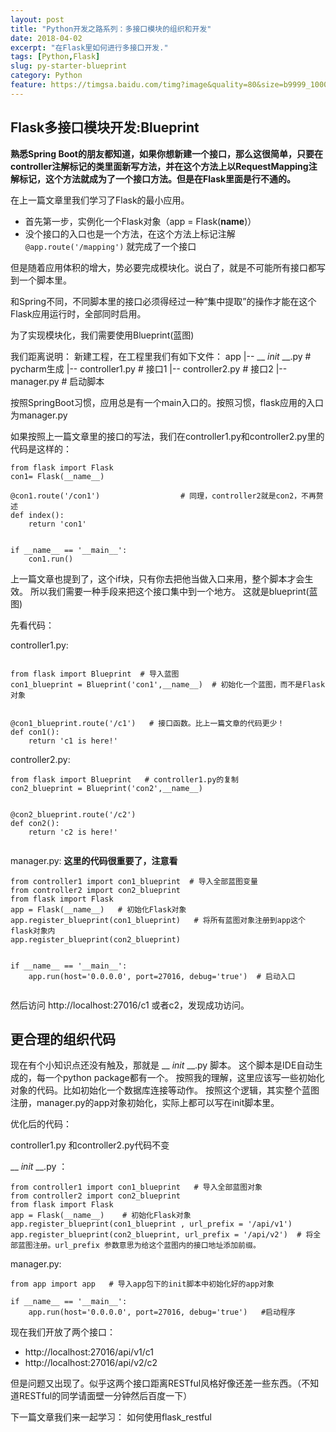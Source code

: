 ```yaml
---
layout: post
title: "Python开发之路系列：多接口模块的组织和开发"
date: 2018-04-02
excerpt: "在Flask里如何进行多接口开发."
tags: [Python,Flask]
slug: py-starter-blueprint
category: Python
feature: https://timgsa.baidu.com/timg?image&quality=80&size=b9999_10000&sec=1522669019177&di=a1c0f14c7af53d74e76ac28f69ec0f97&imgtype=jpg&src=http%3A%2F%2Fimg2.imgtn.bdimg.com%2Fit%2Fu%3D3615493377%2C2733693374%26fm%3D214%26gp%3D0.jpg
---
```

## Flask多接口模块开发:Blueprint

**熟悉Spring Boot的朋友都知道，如果你想新建一个接口，那么这很简单，只要在controller注解标记的类里面新写方法，并在这个方法上以RequestMapping注解标记，这个方法就成为了一个接口方法。但是在Flask里面是行不通的。**

在上一篇文章里我们学习了Flask的最小应用。
* 首先第一步，实例化一个Flask对象（app = Flask(__name__)）
* 没个接口的入口也是一个方法，在这个方法上标记注解 ``` @app.route('/mapping') ``` 就完成了一个接口

但是随着应用体积的增大，势必要完成模块化。说白了，就是不可能所有接口都写到一个脚本里。

和Spring不同，不同脚本里的接口必须得经过一种“集中提取”的操作才能在这个Flask应用运行时，全部同时启用。

为了实现模块化，我们需要使用Blueprint(蓝图)

我们距离说明：
新建工程，在工程里我们有如下文件：
app
|-- __ _init_ __.py    # pycharm生成
|-- controller1.py     # 接口1
|-- controller2.py     # 接口2
|-- manager.py       # 启动脚本

按照SpringBoot习惯，应用总是有一个main入口的。按照习惯，flask应用的入口为manager.py

如果按照上一篇文章里的接口的写法，我们在controller1.py和controller2.py里的代码是这样的：
```
from flask import Flask
con1= Flask(__name__)

@con1.route('/con1')                  # 同理，controller2就是con2，不再赘述
def index():
    return 'con1'


if __name__ == '__main__':
    con1.run()
```

上一篇文章也提到了，这个if块，只有你去把他当做入口来用，整个脚本才会生效。
所以我们需要一种手段来把这个接口集中到一个地方。
这就是blueprint(蓝图)

先看代码：

controller1.py:

```

from flask import Blueprint  # 导入蓝图
con1_blueprint = Blueprint('con1',__name__)  # 初始化一个蓝图，而不是Flask对象 


@con1_blueprint.route('/c1')   # 接口函数。比上一篇文章的代码更少！
def con1():
    return 'c1 is here!'

```

controller2.py:
```
from flask import Blueprint   # controller1.py的复制
con2_blueprint = Blueprint('con2',__name__)


@con2_blueprint.route('/c2')
def con2():
    return 'c2 is here!'


```

manager.py:
**这里的代码很重要了，注意看**
```
from controller1 import con1_blueprint  # 导入全部蓝图变量
from controller2 import con2_blueprint
from flask import Flask
app = Flask(__name__)   # 初始化Flask对象
app.register_blueprint(con1_blueprint)   # 将所有蓝图对象注册到app这个flask对象内
app.register_blueprint(con2_blueprint)


if __name__ == '__main__':
    app.run(host='0.0.0.0', port=27016, debug='true')  # 启动入口


```

然后访问 http://localhost:27016/c1 或者c2，发现成功访问。

## 更合理的组织代码

现在有个小知识点还没有触及，那就是 __ _init_ __.py 脚本。
这个脚本是IDE自动生成的，每一个python package都有一个。
按照我的理解，这里应该写一些初始化对象的代码。比如初始化一个数据库连接等动作。
按照这个逻辑，其实整个蓝图注册，manager.py的app对象初始化，实际上都可以写在init脚本里。

优化后的代码：

controller1.py 和controller2.py代码不变

 __ _init_ __.py ：

```
from controller1 import con1_blueprint   # 导入全部蓝图对象
from controller2 import con2_blueprint
from flask import Flask
app = Flask(__name__)    # 初始化Flask对象
app.register_blueprint(con1_blueprint , url_prefix = '/api/v1')
app.register_blueprint(con2_blueprint, url_prefix = '/api/v2')  # 将全部蓝图注册。url_prefix 参数意思为给这个蓝图内的接口地址添加前缀。
```

manager.py:
```
from app import app   # 导入app包下的init脚本中初始化好的app对象

if __name__ == '__main__':
    app.run(host='0.0.0.0', port=27016, debug='true')   #启动程序
```

现在我们开放了两个接口：

* http://localhost:27016/api/v1/c1
* http://localhost:27016/api/v2/c2

但是问题又出现了。似乎这两个接口距离RESTful风格好像还差一些东西。（不知道RESTful的同学请面壁一分钟然后百度一下）

下一篇文章我们来一起学习： 如何使用flask_restful